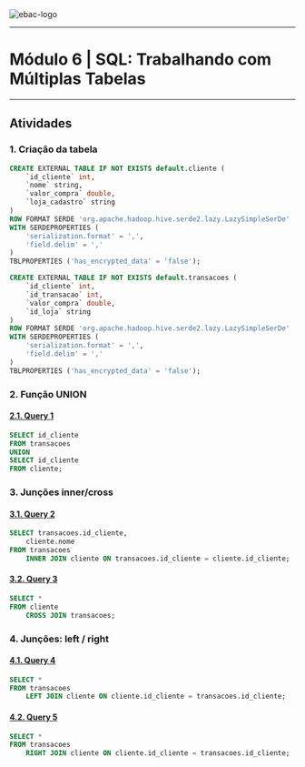 <img src="https://raw.githubusercontent.com/rhatiro/Curso_EBAC-Profissao_Cientista_de_Dados/main/ebac-course-utils/media/logo/newebac_logo_black_half.png" alt="ebac-logo">

---

# **Módulo 6** | SQL: Trabalhando com Múltiplas Tabelas

---

## Atividades

### **1. Criação da tabela**

```sql
CREATE EXTERNAL TABLE IF NOT EXISTS default.cliente (
	`id_cliente` int,
	`nome` string,
	`valor_compra` double,
	`loja_cadastro` string
)
ROW FORMAT SERDE 'org.apache.hadoop.hive.serde2.lazy.LazySimpleSerDe'
WITH SERDEPROPERTIES (
	'serialization.format' = ',',
	'field.delim' = ','
)
TBLPROPERTIES ('has_encrypted_data' = 'false');
```

```sql
CREATE EXTERNAL TABLE IF NOT EXISTS default.transacoes (
	`id_cliente` int,
	`id_transacao` int,
	`valor_compra` double,
	`id_loja` string
)
ROW FORMAT SERDE 'org.apache.hadoop.hive.serde2.lazy.LazySimpleSerDe'
WITH SERDEPROPERTIES (
	'serialization.format' = ',',
	'field.delim' = ','
)
TBLPROPERTIES ('has_encrypted_data' = 'false');
```

### **2. Função UNION**

#### [**2.1. Query 1**](https://raw.githubusercontent.com/rhatiro/exercicios-SQL-para-Analise-de-Dados-EBAC/main/Mo%CC%81dulo%206%20-%20Trabalhando%20com%20Mu%CC%81ltiplas%20Tabelas/query_1.csv)
```sql
SELECT id_cliente
FROM transacoes
UNION
SELECT id_cliente
FROM cliente;
```

### **3. Junções inner/cross**

#### [**3.1. Query 2**](https://raw.githubusercontent.com/rhatiro/exercicios-SQL-para-Analise-de-Dados-EBAC/main/Mo%CC%81dulo%206%20-%20Trabalhando%20com%20Mu%CC%81ltiplas%20Tabelas/query_2.csv)
```sql
SELECT transacoes.id_cliente,
	cliente.nome
FROM transacoes
	INNER JOIN cliente ON transacoes.id_cliente = cliente.id_cliente;
```

#### [**3.2. Query 3**](https://raw.githubusercontent.com/rhatiro/exercicios-SQL-para-Analise-de-Dados-EBAC/main/Mo%CC%81dulo%206%20-%20Trabalhando%20com%20Mu%CC%81ltiplas%20Tabelas/query_3.csv)
```sql
SELECT *
FROM cliente
	CROSS JOIN transacoes;
```

### **4. Junções: left / right**

#### [**4.1. Query 4**](https://raw.githubusercontent.com/rhatiro/exercicios-SQL-para-Analise-de-Dados-EBAC/main/Mo%CC%81dulo%206%20-%20Trabalhando%20com%20Mu%CC%81ltiplas%20Tabelas/query_4.csv)
```sql
SELECT *
FROM transacoes
	LEFT JOIN cliente ON cliente.id_cliente = transacoes.id_cliente;
```

#### [**4.2. Query 5**](https://raw.githubusercontent.com/rhatiro/exercicios-SQL-para-Analise-de-Dados-EBAC/main/Mo%CC%81dulo%206%20-%20Trabalhando%20com%20Mu%CC%81ltiplas%20Tabelas/query_5.csv)
```sql
SELECT *
FROM transacoes
	RIGHT JOIN cliente ON cliente.id_cliente = transacoes.id_cliente;
```

